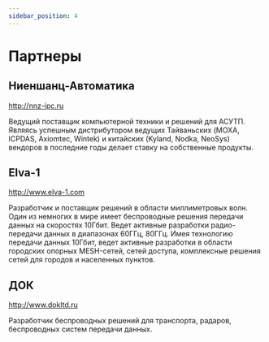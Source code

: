 ```yaml
---
sidebar_position: 4
---
```


# Партнеры

## Ниеншанц-Автоматика
  http://nnz-ipc.ru

Ведущий поставщик компьютерной техники и решений для АСУТП. Являясь успешным дистрибутором ведущих Тайваньских (MOXA, ICPDAS, Axiomtec, Wintek) и китайских (Kyland, Nodka, NeoSys) вендоров в последние годы делает ставку на собственные продукты.
  
## Elva-1
  http://www.elva-1.com

Разработчик и поставщик решений в области миллиметровых волн. Один из немногих в мире имеет беспроводные решения передачи данных на скоростях 10Гбит. Ведет активные разработки радио-передачи данных в диапазонах 60ГГц, 80ГГц. Имея технологию
передачи данных 10Гбит, ведет активные разработки в области городских опорных MESH-сетей, сетей доступа, комплексные решения сетей для городов и населенных пунктов. 

## ДОК
  http://www.dokltd.ru

Разработчик беспроводных решений для транспорта, радаров, беспроводных систем передачи данных. 
